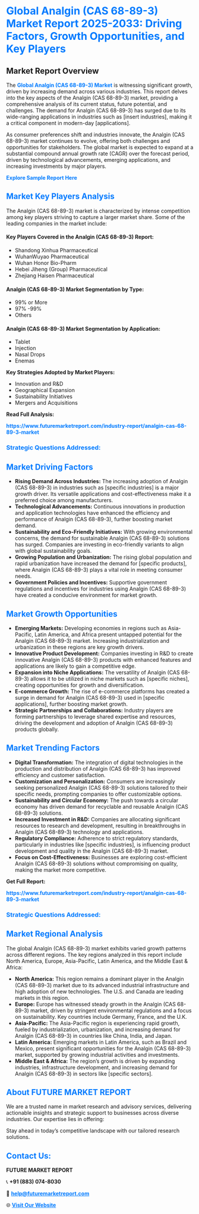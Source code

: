 <h1 style="color: #007BFF;">Global Analgin (CAS 68-89-3) Market Report 2025-2033: Driving Factors, Growth Opportunities, and Key Players</h1>

<section id="overview">
<h2>Market Report Overview</h2>
<p>The <a href="https://www.futuremarketreport.com/industry-report/analgin-cas-68-89-3-market" style="color: #007BFF; text-decoration: none;"><strong>Global Analgin (CAS 68-89-3) Market</strong></a> is witnessing significant growth, driven by increasing demand across various industries. This report delves into the key aspects of the Analgin (CAS 68-89-3) market, providing a comprehensive analysis of its current status, future potential, and challenges. The demand for Analgin (CAS 68-89-3) has surged due to its wide-ranging applications in industries such as [insert industries], making it a critical component in modern-day [applications].</p>
<p>As consumer preferences shift and industries innovate, the Analgin (CAS 68-89-3) market continues to evolve, offering both challenges and opportunities for stakeholders. The global market is expected to expand at a substantial compound annual growth rate (CAGR) over the forecast period, driven by technological advancements, emerging applications, and increasing investments by major players.</p>
</section>

<section id="overview">
<p><a href="https://www.futuremarketreport.com/request-sample/reportId=114287" style="color: #007BFF; text-decoration: none;"><strong>Explore Sample Report Here</strong></a></p>
</section>

<section id="key-players">
<h2 style="color: #007BFF;">Market Key Players Analysis</h2>
<p>The Analgin (CAS 68-89-3) market is characterized by intense competition among key players striving to capture a larger market share. Some of the leading companies in the market include:</p>
<h4>Key Players Covered in the Analgin (CAS 68-89-3) Report:</h4>
<ul><li>Shandong Xinhua Pharmaceutical</li><li>WuhanWuyao Pharmaceutical</li><li>Wuhan Honor Bio-Pharm</li><li>Hebei Jiheng (Group) Pharmaceutical</li><li>Zhejiang Haisen Pharmaceutical</li></ul>
<h4>Analgin (CAS 68-89-3) Market Segmentation by Type:</h4>
<ul><li>99% or More</li><li>97% -99%</li><li>Others</li></ul>

<h4>Analgin (CAS 68-89-3) Market Segmentation by Application:</h4>
<ul><li>Tablet</li><li>Injection</li><li>Nasal Drops</li><li>Enemas</li></ul>
<p><strong>Key Strategies Adopted by Market Players:</strong></p>
<ul>
<li>Innovation and R&D</li>
<li>Geographical Expansion</li>
<li>Sustainability Initiatives</li>
<li>Mergers and Acquisitions</li>
</ul>
</section>

<section>
<p><strong>Read Full Analysis: </strong></p><a href="https://www.futuremarketreport.com/industry-report/analgin-cas-68-89-3-market" style="color: #007BFF; text-decoration: none;"><strong>https://www.futuremarketreport.com/industry-report/analgin-cas-68-89-3-market</strong></a>
<h3 style="color: #007BFF;">Strategic Questions Addressed:</h3>
</section>

<section id="driving-factors">
<h2 style="color: #007BFF;">Market Driving Factors</h2>
<ul>
<li><strong>Rising Demand Across Industries:</strong> The increasing adoption of Analgin (CAS 68-89-3) in industries such as [specific industries] is a major growth driver. Its versatile applications and cost-effectiveness make it a preferred choice among manufacturers.</li>
<li><strong>Technological Advancements:</strong> Continuous innovations in production and application technologies have enhanced the efficiency and performance of Analgin (CAS 68-89-3), further boosting market demand.</li>
<li><strong>Sustainability and Eco-Friendly Initiatives:</strong> With growing environmental concerns, the demand for sustainable Analgin (CAS 68-89-3) solutions has surged. Companies are investing in eco-friendly variants to align with global sustainability goals.</li>
<li><strong>Growing Population and Urbanization:</strong> The rising global population and rapid urbanization have increased the demand for [specific products], where Analgin (CAS 68-89-3) plays a vital role in meeting consumer needs.</li>
<li><strong>Government Policies and Incentives:</strong> Supportive government regulations and incentives for industries using Analgin (CAS 68-89-3) have created a conducive environment for market growth.</li>
</ul>
</section>

<section id="growth-opportunities">
<h2 style="color: #007BFF;">Market Growth Opportunities</h2>
<ul>
<li><strong>Emerging Markets:</strong> Developing economies in regions such as Asia-Pacific, Latin America, and Africa present untapped potential for the Analgin (CAS 68-89-3) market. Increasing industrialization and urbanization in these regions are key growth drivers.</li>
<li><strong>Innovative Product Development:</strong> Companies investing in R&D to create innovative Analgin (CAS 68-89-3) products with enhanced features and applications are likely to gain a competitive edge.</li>
<li><strong>Expansion into Niche Applications:</strong> The versatility of Analgin (CAS 68-89-3) allows it to be utilized in niche markets such as [specific niches], creating opportunities for growth and diversification.</li>
<li><strong>E-commerce Growth:</strong> The rise of e-commerce platforms has created a surge in demand for Analgin (CAS 68-89-3) used in [specific applications], further boosting market growth.</li>
<li><strong>Strategic Partnerships and Collaborations:</strong> Industry players are forming partnerships to leverage shared expertise and resources, driving the development and adoption of Analgin (CAS 68-89-3) products globally.</li>
</ul>
</section>

<section id="trending-factors">
<h2 style="color: #007BFF;">Market Trending Factors</h2>
<ul>
<li><strong>Digital Transformation:</strong> The integration of digital technologies in the production and distribution of Analgin (CAS 68-89-3) has improved efficiency and customer satisfaction.</li>
<li><strong>Customization and Personalization:</strong> Consumers are increasingly seeking personalized Analgin (CAS 68-89-3) solutions tailored to their specific needs, prompting companies to offer customizable options.</li>
<li><strong>Sustainability and Circular Economy:</strong> The push towards a circular economy has driven demand for recyclable and reusable Analgin (CAS 68-89-3) solutions.</li>
<li><strong>Increased Investment in R&D:</strong> Companies are allocating significant resources to research and development, resulting in breakthroughs in Analgin (CAS 68-89-3) technology and applications.</li>
<li><strong>Regulatory Compliance:</strong> Adherence to strict regulatory standards, particularly in industries like [specific industries], is influencing product development and quality in the Analgin (CAS 68-89-3) market.</li>
<li><strong>Focus on Cost-Effectiveness:</strong> Businesses are exploring cost-efficient Analgin (CAS 68-89-3) solutions without compromising on quality, making the market more competitive.</li>
</ul>
</section>

<section>
<p><strong>Get Full Report: </strong></p><a href="https://www.futuremarketreport.com/industry-report/analgin-cas-68-89-3-market" style="color: #007BFF; text-decoration: none;"><strong>https://www.futuremarketreport.com/industry-report/analgin-cas-68-89-3-market</strong></a>
<h3 style="color: #007BFF;">Strategic Questions Addressed:</h3>
</section>


<section id="regional-analysis">
<h2 style="color: #007BFF;">Market Regional Analysis</h2>
<p>The global Analgin (CAS 68-89-3) market exhibits varied growth patterns across different regions. The key regions analyzed in this report include North America, Europe, Asia-Pacific, Latin America, and the Middle East & Africa:</p>
<ul>
<li><strong>North America:</strong> This region remains a dominant player in the Analgin (CAS 68-89-3) market due to its advanced industrial infrastructure and high adoption of new technologies. The U.S. and Canada are leading markets in this region.</li>
<li><strong>Europe:</strong> Europe has witnessed steady growth in the Analgin (CAS 68-89-3) market, driven by stringent environmental regulations and a focus on sustainability. Key countries include Germany, France, and the U.K.</li>
<li><strong>Asia-Pacific:</strong> The Asia-Pacific region is experiencing rapid growth, fueled by industrialization, urbanization, and increasing demand for Analgin (CAS 68-89-3) in countries like China, India, and Japan.</li>
<li><strong>Latin America:</strong> Emerging markets in Latin America, such as Brazil and Mexico, present significant opportunities for the Analgin (CAS 68-89-3) market, supported by growing industrial activities and investments.</li>
<li><strong>Middle East & Africa:</strong> The region’s growth is driven by expanding industries, infrastructure development, and increasing demand for Analgin (CAS 68-89-3) in sectors like [specific sectors].</li>
</ul>
</section>

<footer>
<h2 style="color: #007BFF;">About FUTURE MARKET REPORT</h2>
<p>We are a trusted name in market research and advisory services, delivering actionable insights and strategic support to businesses across diverse industries. Our expertise lies in offering:</p>

<p>Stay ahead in today’s competitive landscape with our tailored research solutions.</p>

<h2 style="color: #007BFF;">Contact Us:</h2>
<p><strong>FUTURE MARKET REPORT</strong></p>
<p>📞 <strong>+91 (883) 074-8030</strong></p>
<p>📧 <strong><a href="mailto:help@futuremarketreport.com" style="color: #007BFF;">help@futuremarketreport.com</a></strong></p>
<p>🌐 <strong><a href="https://www.futuremarketreport.com/" style="color: #007BFF;">Visit Our Website</a></strong></p>
</footer>